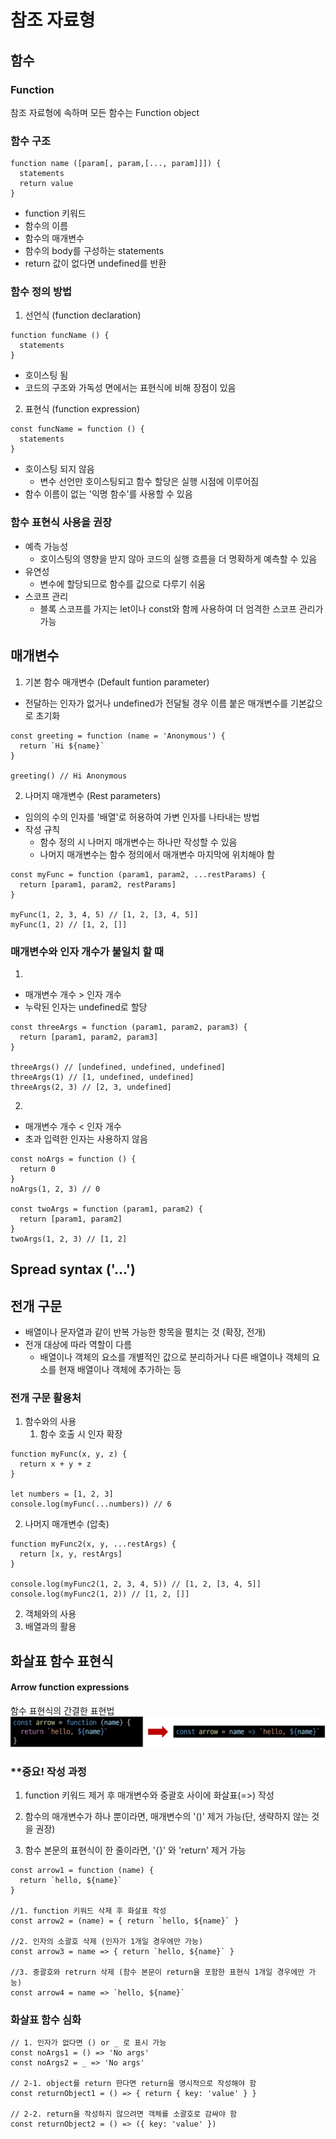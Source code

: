 # 참조 자료형
## 함수
### Function
참조 자료형에 속하며 모든 함수는 Function object


### 함수 구조
```JS
function name ([param[, param,[..., param]]]) {
  statements
  return value
}
```
- function 키워드
- 함수의 이름
- 함수의 매개변수
- 함수의 body를 구성하는 statements
- return 값이 없다면 undefined를 반환

### 함수 정의 방법
1. 선언식 (function declaration)
```JS
function funcName () {
  statements
}
```
- 호이스팅 됨
- 코드의 구조와 가독성 면에서는 표현식에 비해 장점이 있음


2. 표현식 (function expression)
```JS
const funcName = function () {
  statements
}
```
- 호이스팅 되지 않음
  - 변수 선언만 호이스팅되고 함수 할당은 실행 시점에 이루어짐
- 함수 이름이 없는 '익명 함수'를 사용할 수 있음

### 함수 표현식 사용을 권장
- 예측 가능성
  - 호이스팅의 영향을 받지 않아 코드의 실행 흐름을 더 명확하게 예측할 수 있음
- 유연성
  - 변수에 할당되므로 함수를 값으로 다루기 쉬움
- 스코프 관리
  - 블록 스코프를 가지는 let이나 const와 함께 사용하여 더 엄격한 스코프 관리가 가능

## 매개변수
1. 기본 함수 매개변수 (Default funtion parameter)
- 전달하는 인자가 없거나 undefined가 전달될 경우 이름 붙은 매개변수를 기본값으로 초기화
```JS
const greeting = function (name = 'Anonymous') {
  return `Hi ${name}`
}

greeting() // Hi Anonymous
```
2. 나머지 매개변수 (Rest parameters)
- 임의의 수의 인자를 '배열'로 허용하여 가변 인자를 나타내는 방법
- 작성 규칙
  - 함수 정의 시 나머지 매개변수는 하나만 작성할 수 있음
  - 나머지 매개변수는 함수 정의에서 매개변수 마지막에 위치해야 함
```JS
const myFunc = function (param1, param2, ...restParams) {
  return [param1, param2, restParams]
}

myFunc(1, 2, 3, 4, 5) // [1, 2, [3, 4, 5]]
myFunc(1, 2) // [1, 2, []]
```

### 매개변수와 인자 개수가 불일치 할 때
1. 
- 매개변수 개수 > 인자 개수
- 누락된 인자는 undefined로 할당
```JS
const threeArgs = function (param1, param2, param3) {
  return [param1, param2, param3]
}

threeArgs() // [undefined, undefined, undefined]
threeArgs(1) // [1, undefined, undefined]
threeArgs(2, 3) // [2, 3, undefined]
```

2. 
- 매개변수 개수 < 인자 개수
- 초과 입력한 인자는 사용하지 않음
```JS
const noArgs = function () {
  return 0
}
noArgs(1, 2, 3) // 0

const twoArgs = function (param1, param2) {
  return [param1, param2]
}
twoArgs(1, 2, 3) // [1, 2]
```

## Spread syntax  ('...')
## 전개 구문
- 배열이나 문자열과 같이 반복 가능한 항목을 펼치는 것 (확장, 전개)
- 전개 대상에 따라 역할이 다름
  - 배열이나 객체의 요소를 개별적인 값으로 분리하거나 다른 배열이나 객체의 요소를 현재 배열이나 객체에 추가하는 등

### 전개 구문 활용처
1. 함수와의 사용
   1. 함수 호출 시 인자 확장
```JS
function myFunc(x, y, z) {
  return x + y + z
}

let numbers = [1, 2, 3]
console.log(myFunc(...numbers)) // 6
```
   2. 나머지 매개변수 (압축)
```JS
function myFunc2(x, y, ...restArgs) {
  return [x, y, restArgs]
}

console.log(myFunc2(1, 2, 3, 4, 5)) // [1, 2, [3, 4, 5]]
console.log(myFunc2(1, 2)) // [1, 2, []]
```
2. 객체와의 사용
3. 배열과의 활용

## 화살표 함수 표현식
#### Arrow function expressions
함수 표현식의 간결한 표현법
![alt text](image-22.png)

### **중요! 작성 과정
1. function 키워드 제거 후 매개변수와 중괄호 사이에 화살표(=>) 작성

2. 함수의 매개변수가 하나 뿐이라면, 매개변수의 '()' 제거 가능(단, 생략하지 않는 것을 권장)

3. 함수 본문의 표현식이 한 줄이라면, '{}' 와 'return' 제거 가능
```JS
const arrow1 = function (name) {
  return `hello, ${name}`
}

//1. function 키워드 삭제 후 화살표 작성
const arrow2 = (name) = { return `hello, ${name}` }

//2. 인자의 소괄호 삭제 (인자가 1개일 경우에만 가능)
const arrow3 = name => { return `hello, ${name}` }

//3. 중괄호와 retrurn 삭제 (함수 본문이 return을 포함한 표현식 1개일 경우에만 가능)
const arrow4 = name => `hello, ${name}`
```

### 화살표 함수 심화
```JS
// 1. 인자가 없다면 () or _ 로 표시 가능
const noArgs1 = () => 'No args'
const noArgs2 = _ => 'No args'

// 2-1. object를 return 한다면 return을 명시적으로 작성해야 함
const returnObject1 = () => { return { key: 'value' } }

// 2-2. return을 작성하지 않으려면 객체를 소괄호로 감싸야 함
const returnObject2 = () => ({ key: 'value' })
```